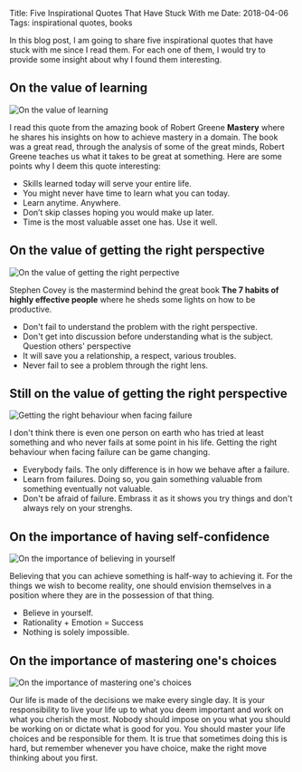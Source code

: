 Title: Five Inspirational Quotes That Have Stuck With me
Date: 2018-04-06
Tags: inspirational quotes, books

In this blog post, I am going to share five inspirational quotes that have stuck with me since I read them. For each one of them, I would try to provide some insight about why I found them interesting.

## On the value of learning

![On the value of learning](/images/robert-greene.png)

I read this quote from the amazing book of Robert Greene **Mastery** where he shares his insights on how to achieve mastery in a domain. The book was a great read, through the analysis of some of the great minds, Robert Greene teaches us what it takes to be great at something. Here are some points why I deem this quote interesting:

* Skills learned today will serve your entire life.
* You might never have time to learn what you can today.
* Learn anytime. Anywhere.
* Don’t skip classes hoping you would make up later.
* Time is the most valuable asset one has. Use it well.

## On the value of getting the right perspective

![On the value of getting the right perpective](/images/quote-stephen-covey.png)

Stephen Covey is the mastermind behind the great book **The 7 habits of highly effective people** where he sheds some lights on how to be productive.

* Don't fail to understand the problem with the right perspective.
* Don't get into discussion before understanding what is the subject. Question others' perspective
* It will save you a relationship, a respect, various troubles.
* Never fail to see a problem through the right lens.

## Still on the value of getting the right perspective

![Getting the right behaviour when facing failure](/images/robert.png)

I don't think there is even one person on earth who has tried at least something and who never fails at some point in his life. Getting the right behaviour when facing failure can be game changing.

* Everybody fails. The only difference is in how we behave after a failure.
* Learn from failures. Doing so, you gain something valuable from something eventually not valuable.
* Don't be afraid of failure. Embrass it as it shows you try things and don't always rely on your strenghs.

## On the importance of having self-confidence

![On the importance of believing in yourself](/images/ali.png)

Believing that you can achieve something is half-way to achieving it. For the things we wish to become reality, one should envision themselves in a position where they are in the possession of that thing.

* Believe in yourself.
* Rationality + Emotion = Success
* Nothing is solely impossible.

## On the importance of mastering one's choices

![On the importance of mastering one's choices](/images/feynman.png)

Our life is made of the decisions we make every single day. It is your responsibility to live your life up to what you deem important and work on what you cherish the most. Nobody should impose on you what you should be working on or dictate what is good for you. You should master your life choices and be responsible for them. It is true that sometimes doing this is hard, but remember whenever you have choice, make the right move thinking about you first.
